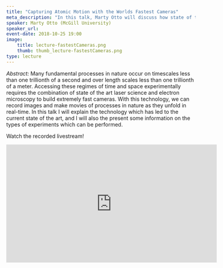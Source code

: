 ```yaml
---
title: "Capturing Atomic Motion with the Worlds Fastest Cameras"
meta_description: "In this talk, Marty Otto will discuss how state of the art laser science and electron microscopy allow us to observe processes in nature as they unfold in real-time."
speaker: Marty Otto (McGill University)
speaker_url: 
event-date: 2018-10-25 19:00
image:
    title: lecture-fastestCameras.png
    thumb: thumb_lecture-fastestCameras.png
type: lecture
---
```

*Abstract:*
Many fundamental processes in nature occur on timescales less than one trillionth of a second and over length scales less than one trillionth of a meter.  Accessing these regimes of time and space experimentally requires the combination of state of the art laser science and electron microscopy to build extremely fast cameras.  With this technology, we can record images and make movies of processes in nature as they unfold in real-time. In this talk I will explain the technology which has led to the current state of the art, and I will also the present some information on the types of experiments which can be performed.

Watch the recorded livestream!
<br/>
<iframe width="560" height="315" src="https://www.youtube.com/embed/tUX5l6owCjQ" frameborder="0" allow="encrypted-media" allowfullscreen></iframe>
